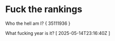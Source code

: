 # Fuck the rankings

Who the hell am I?
{ 35111936 }

What fucking year is it?
[ 2025-05-14T23:16:40Z ]
